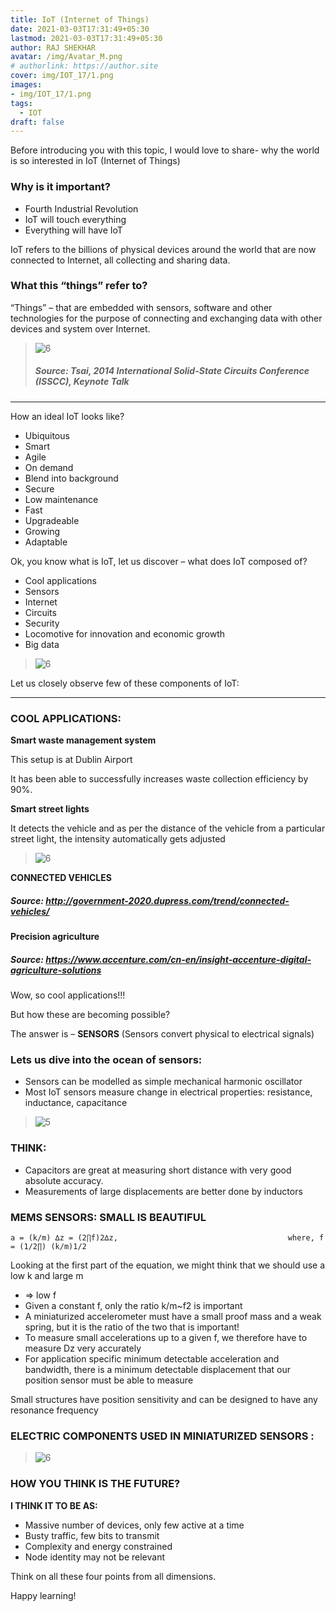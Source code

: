 ```yaml
---
title: IoT (Internet of Things)
date: 2021-03-03T17:31:49+05:30
lastmod: 2021-03-03T17:31:49+05:30
author: RAJ SHEKHAR
avatar: /img/Avatar_M.png
# authorlink: https://author.site
cover: img/IOT_17/1.png
images: 
- img/IOT_17/1.png
tags:
  - IOT
draft: false
---
```


Before introducing you with this topic, I would love to share- why the world is so interested in IoT (Internet of Things)

### **Why is it important?**
*	Fourth Industrial Revolution
*	IoT will touch everything
*	Everything will have IoT

IoT refers to the billions of physical devices around the world that are now connected to Internet, all collecting and sharing data.

<!--more-->

### What this **“things”** refer to?
“Things” – that are embedded with sensors, software and other technologies for the purpose of connecting and exchanging data with other devices and system over Internet.

> ![6](/img/IOT_17/1.png)  
> ##### Source: Tsai, 2014 International Solid-State Circuits Conference (ISSCC), Keynote Talk

---

How an ideal IoT looks like?
*	Ubiquitous
*	Smart
*	Agile
*	On demand
*	Blend into background
*	Secure
*	Low maintenance
*	Fast
*	Upgradeable
*	Growing
*	Adaptable

Ok, you know what is IoT, let us discover – what does IoT composed of?
*	Cool applications
*	Sensors
*	Internet
*	Circuits
*	Security
*	Locomotive for innovation and economic growth
*	Big data

> ![6](/img/IOT_17/4.png)  

Let us closely observe few of these components of IoT:

---

### COOL APPLICATIONS:
**Smart waste management system**                                                    

This setup is at Dublin Airport

It has been able to successfully increases waste collection efficiency by 90%.

**Smart street lights**

It detects the vehicle and as per the distance of the vehicle from a particular street light, the intensity automatically gets adjusted
> ![6](/img/IOT_17/5.png)  

**CONNECTED VEHICLES**
##### Source: http://government-2020.dupress.com/trend/connected-vehicles/         

**Precision agriculture**
##### Source: https://www.accenture.com/cn-en/insight-accenture-digital-agriculture-solutions

Wow, so cool applications!!!

But how these are becoming possible?

The answer is – **SENSORS** (Sensors convert physical to electrical signals)

### Lets us dive into the ocean of sensors:

*	Sensors can be modelled as simple mechanical harmonic oscillator
*	Most IoT sensors measure change in electrical properties: resistance, inductance, capacitance

> ![5](/img/IOT_17/6.png)  

### THINK:
*	Capacitors are great at measuring short distance with very good absolute accuracy.
*	Measurements of large displacements are better done by inductors

### **MEMS SENSORS: SMALL IS BEAUTIFUL**

    a = (k/m) ∆z = (2∏f)2∆z,                                      where, f = (1/2∏) (k/m)1/2

Looking at the first part of the equation, we might think that we should use a low k and large m
-  => low f
-  Given a constant f, only the ratio k/m~f2 is important
- A miniaturized accelerometer must have a small proof mass and a weak spring, but it is the ratio of the two that is important!
- To measure small accelerations up to a given f, we therefore have to measure Dz very accurately
- For application specific minimum detectable acceleration and bandwidth, there is a minimum detectable displacement that our position sensor must be able to measure

Small structures have position sensitivity and can be designed to have any resonance frequency


### **ELECTRIC COMPONENTS USED IN MINIATURIZED SENSORS :**

> ![6](/img/IOT_17/7.png)   
### HOW YOU THINK IS THE FUTURE?


**I THINK IT TO BE AS:**
*	Massive number of devices, only few active at a time
*	Busty traffic, few bits to transmit
*	Complexity and energy constrained
*	Node identity may not be relevant

Think on all these four points from all dimensions.

Happy learning!

